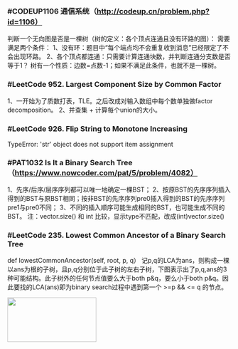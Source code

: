 ### #CODEUP1106 通信系统（http://codeup.cn/problem.php?id=1106）
判断一个无向图是否是一棵树（树的定义：各个顶点连通且没有环路的图）：
需要满足两个条件：
1、没有环：题目中“每个端点均不会重复收到消息”已经限定了不会出现环路。
2、各个顶点都连通：只需要计算连通块数，并判断连通分支数是否等于1？
树有一个性质：边数=点数-1；如果不满足此条件，也就不是一棵树。

### #LeetCode 952. Largest Component Size by Common Factor
1、一开始为了质数打表，TLE。之后改成对输入数组中每个数单独做factor decomposition。
2、并查集 + 计算每个union的大小。

### #LeetCode 926. Flip String to Monotone Increasing
TypeError: 'str' object does not support item assignment

### #PAT1032 Is It a Binary Search Tree （https://www.nowcoder.com/pat/5/problem/4082）
1、先序/后序/层序序列都可以唯一地确定一棵BST；
2、按原BST的先序序列插入得到的BST与原BST相同；按非BST的先序序列pre0插入得到的BST的先序序列pre1与pre0不同；
3、不同的插入顺序可能生成相同的BST，也可能生成不同的BST。
注：vector.size() 和 int 比较，显示type不匹配，改成(int)vector.size()

### #LeetCode 235. Lowest Common Ancestor of a Binary Search Tree
def lowestCommonAncestor(self, root, p, q）
记p,q的LCA为ans，则构成一棵以ans为根的子树，且p,q分别位于此子树的左右子树，下图表示出了p,q,ans的3种可能结构。此子树外的任何节点值要么大于both p&q，要么小于both p&q。因此要找的LCA(ans)即为binary search过程中遇到第一个 >=p && <= q 的节点。

<img src="/Users/lyqlola/Desktop/1.jpg" width = "200" height = "100" div align=center />
